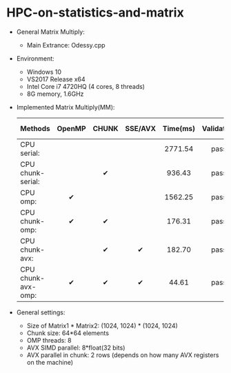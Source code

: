 # HPC-on-statistics-and-matrix
* General Matrix Multiply:  
  * Main Extrance: Odessy.cpp  
* Environment:  
  * Windows 10  
  * VS2017 Release x64  
  * Intel Core i7 4720HQ (4 cores, 8 threads)  
  * 8G memory, 1.6GHz  
* Implemented Matrix Multiply(MM):  

  |  Methods        |   OpenMP    |   CHUNK     |     SSE/AVX    |   Time(ms)      |       Validation   |      speed-up|
  |-----------------|:-------------:|:-------------:|:----------------:|:--------------:|:--------------------:|:-----------:|
  |CPU serial:      |       |    |     |  2771.54  |    pass   |        1x  |
  |CPU chunk-serial:   |    |  ✔   |     |   936.43   |   pass   |     2.96x  |
  |CPU omp:        |     ✔  |     |   |   1562.25  |    pass  |      1.77x  |
  |CPU chunk-omp:    |   ✔    |  ✔   |    |    176.31  |    pass  |     15.72x  |
  |CPU chunk-avx:    |      | ✔   |   ✔  |    182.70   |   pass   |    15.17x  |
  |CPU chunk-avx-omp:  | ✔   |   ✔   |   ✔  |     44.61  |    pass  |     62.13x  |
    
* General settings:  
  
  * Size of Matrix1 \* Matrix2: (1024, 1024) \* (1024, 1024)  
  * Chunk size: 64\*64 elements  
  * OMP threads: 8  
  * AVX SIMD parallel: 8\*float(32 bits)  
  * AVX parallel in chunk: 2 rows (depends on how many AVX registers on the machine)  

